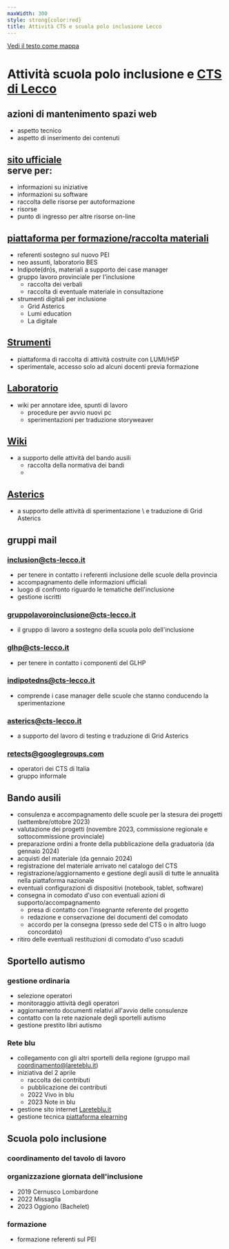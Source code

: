 ```yaml
---
maxWidth: 300
style: strong{color:red}
title: Attività CTS e scuola polo inclusione Lecco
---
```


[Vedi il testo come mappa](https://mymarkmap.netlify.app/#https://github.com/maupao/markmaptest/blob/main/cts.md)

# Attività scuola polo inclusione e [CTS di Lecco](https://www.cts-lecco.it)

## azioni di mantenimento spazi web<!--fold-->
  - aspetto tecnico
  - aspetto di inserimento dei contenuti

## [sito ufficiale](https://www.cts-lecco.it) <br> serve per:<!--fold-->
  - informazioni su iniziative
  - informazioni su software
  - raccolta delle risorse per autoformazione
  - risorse
  - punto di ingresso per altre risorse on-line

## [piattaforma per formazione/raccolta materiali](https://www.cts-lecco.it/moodle/)<!--fold-->
  - referenti sostegno sul nuovo PEI
  - neo assunti, laboratorio BES
  - Indipote(dn)s, materiali a supporto dei case manager
  - gruppo lavoro provinciale per l'inclusione
    - raccolta dei verbali
    - raccolta di eventuale materiale in consultazione
  - strumenti digitali per inclusione
    - Grid Asterics
    - Lumi education
    - La digitale

## [Strumenti](https://www.cts-lecco.it/strumenti)<!--fold-->
  - piattaforma di raccolta di attività costruite con LUMI/H5P
  - sperimentale, accesso solo ad alcuni docenti previa formazione

## [Laboratorio](https://www.cts-lecco.it/laboratorio)<!--fold-->
  - wiki per annotare idee, spunti di lavoro
    - procedure per avvio nuovi pc
    - sperimentazioni per traduzione storyweaver

## [Wiki](https://www.cts-lecco.it/wiki)<!--fold-->
  - a supporto delle attività del bando ausili
    - raccolta della normativa dei bandi
    - 

## [Asterics](https://www.cts-lecco.it/asterics)<!--fold-->
  - a supporto delle attività di sperimentazione \\ e traduzione di Grid Asterics

## gruppi mail<!--fold-->
### inclusion@cts-lecco.it
  - per tenere in contatto i referenti inclusione delle scuole della provincia
  - accompagnamento delle informazioni ufficiali
  - luogo di confronto riguardo le tematiche dell'inclusione
  - gestione iscritti
### gruppolavoroinclusione@cts-lecco.it
  - il gruppo di lavoro a sostegno della scuola polo dell'inclusione
### glhp@cts-lecco.it
  - per tenere in contatto i componenti del GLHP
### indipotedns@cts-lecco.it
  - comprende i case manager delle scuole che stanno conducendo la sperimentazione
### asterics@cts-lecco.it
  - a supporto del lavoro di testing e traduzione di Grid Asterics
### retects@googlegroups.com
  - operatori dei CTS di Italia
  - gruppo informale

## Bando ausili<!--fold-->
  - consulenza e accompagnamento delle scuole per la stesura dei progetti (settembre/ottobre 2023)
  - valutazione dei progetti (novembre 2023, commissione regionale e sottocommissione provinciale)
  - preparazione ordini a fronte della pubblicazione della graduatoria (da gennaio 2024)
  - acquisti del materiale (da gennaio 2024)
  - registrazione del materiale arrivato nel catalogo del CTS
  - registrazione/aggiornamento e gestione degli ausili di tutte le annualità nella piattaforma nazionale
  - eventuali configurazioni di dispositivi (notebook, tablet, software)
  - consegna in comodato d'uso con eventuali azioni di supporto/accompagnamento
    - presa di contatto con l'insegnante referente del progetto
    - redazione e conservazione dei documenti del comodato
    - accordo per la consegna (presso sede del CTS o in altro luogo concordato)
  - ritiro delle eventuali restituzioni di comodato d'uso scaduti

## Sportello autismo<!--fold-->
### gestione ordinaria
  - selezione operatori
  - monitoraggio attività degli operatori
  - aggiornamento documenti relativi all'avvio delle consulenze
  - contatto con la rete nazionale degli sportelli autismo
  - gestione prestito libri autismo
### Rete blu
  - collegamento con gli altri sportelli della regione (gruppo mail coordinamento@lareteblu.it)
  - iniziativa del 2 aprile
    - raccolta dei contributi
    - pubblicazione dei contributi
    - 2022 Vivo in blu
    - 2023 Note in blu
  - gestione sito internet [Lareteblu.it](https://www.lareteblu.it/sito)
  - gestione tecnica [piattaforma elearning](https://moodle.lareteblu.it)

## Scuola polo inclusione
### coordinamento del tavolo di lavoro
### organizzazione giornata dell'inclusione
  - 2019 Cernusco Lombardone
  - 2022 Missaglia
  - 2023 Oggiono (Bachelet)
### formazione
  - formazione referenti sul PEI
